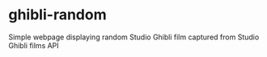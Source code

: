 # ghibli-random
Simple webpage displaying random Studio Ghibli film captured from Studio Ghibli films API
